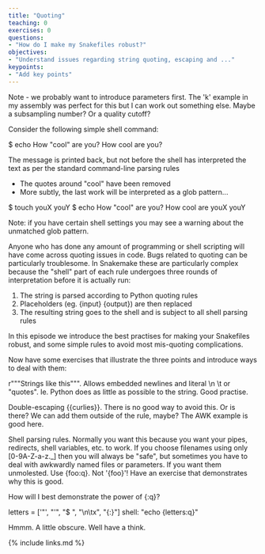 ```yaml
---
title: "Quoting"
teaching: 0
exercises: 0
questions:
- "How do I make my Snakefiles robust?"
objectives:
- "Understand issues regarding string quoting, escaping and ..."
keypoints:
- "Add key points"
---
```


Note - we probably want to introduce parameters first. The 'k' example in my assembly was perfect for this
but I can work out something else. Maybe a subsampling number? Or a quality cutoff?

Consider the following simple shell command:

  $ echo How "cool" are you?
  How cool are you?

The message is printed back, but not before the shell has interpreted the text as per the standard command-line
parsing rules

 * The quotes around "cool" have been removed
 * More subtly, the last work will be interpreted as a glob pattern...

  $ touch youX youY
  $ echo How "cool" are you?
  How cool are youX youY

Note: if you have certain shell settings you may see a warning about the unmatched glob pattern.

Anyone who has done any amount of programming or shell scripting will have come across quoting issues in code. Bugs related
to quoting can be particularly troublesome. In Snakemake these are particularly complex because the "shell" part of each rule
undergoes three rounds of interpretation before it is actually run:

 1. The string is parsed according to Python quoting rules
 1. Placeholders (eg. {input} {output}) are then replaced
 1. The resulting string goes to the shell and is subject to all shell parsing rules

In this episode we introduce the best practises for making your Snakefiles robust, and some simple rules to avoid most
mis-quoting complications.

Now have some exercises that illustrate the three points and introduce ways to deal with them:

r"""Strings like this""". Allows embedded newlines and literal \n \t or "quotes". Ie. Python does as little
as possible to the string. Good practise.

Double-escaping {{curlies}}. There is no good way to avoid this. Or is there? We can add them outside of the rule, maybe?
The AWK example is good here.

Shell parsing rules. Normally you want this because you want your pipes, redirects, shell variables, etc. to work.
If you choose filenames using only [0-9A-Z-a-z.\_] then you will always be "safe", but sometimes you have to deal with
awkwardly named files or parameters. If you want them unmolested. Use {foo:q}. Not '{foo}'!
Have an exercise that demonstrates why this is good.

How will I best demonstrate the power of {:q}?

letters = ['"', "'", "$ ", "\n\tx", "{:}"]
shell:
    "echo {letters:q}"

Hmmm. A little obscure. Well have a think.

{% include links.md %}

